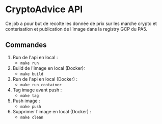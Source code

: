 # CryptoAdvice API 
Ce job a pour but de recolte les donnée de prix sur les marche crypto et conterisation et publication de l'image dans la registry GCP du PA5. 

## Commandes
1. Run de l'api en local : 
    * `make run` 
2. Build de l'image en local (Docker):  
    * `make build` 
3. Run de l'api en local (Docker) : 
    * `make run_container`  
4. Tag image avant push :  
    * `make tag`  
5. Push image :  
    * `make push` 
6. Supprimer l'image en local (Docker) : 
    * `make clean`  

